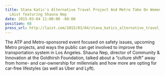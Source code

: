```yaml
---
title: Stana Katic's Alternative Travel Project And Metro Take On Women's Safety Issues,
  LAist featuring Shauna Nep
date: 2015-03-04 11:00:00 -08:00
position: 68
press_url: http://laist.com/2015/03/04/stana_katics_alternative_travel_pro.php
---
```


The ATP and Metro-sponsored event focused on safety issues, upcoming Metro projects, and ways the public can get involved to improve the transportation system in Los Angeles. Shauna Nep, director of Community & Innovation at the Goldhirsh Foundation, talked about a “culture shift” away from home- and car-ownership for millennials and how more are opting for car-free lifestyles (as well as Uber and Lyft).

